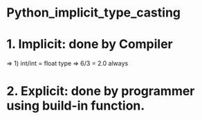 # Python_implicit_type_casting
# 1. Implicit: done by Compiler     
=> 1) int/int = float type
=>    6/3 = 2.0 always



# 2. Explicit: done by programmer using build-in function.
